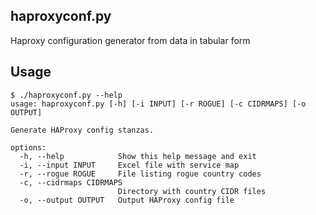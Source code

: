 ## haproxyconf.py

Haproxy configuration generator from data in tabular form

## Usage

```
$ ./haproxyconf.py --help
usage: haproxyconf.py [-h] [-i INPUT] [-r ROGUE] [-c CIDRMAPS] [-o OUTPUT]

Generate HAProxy config stanzas.

options:
  -h, --help            Show this help message and exit
  -i, --input INPUT     Excel file with service map
  -r, --rogue ROGUE     File listing rogue country codes
  -c, --cidrmaps CIDRMAPS
                        Directory with country CIDR files
  -o, --output OUTPUT   Output HAProxy config file
```
